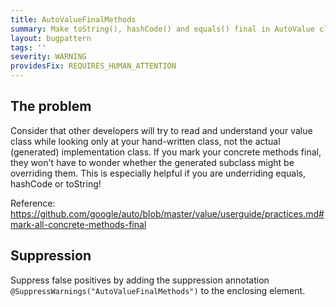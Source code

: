 ```yaml
---
title: AutoValueFinalMethods
summary: Make toString(), hashCode() and equals() final in AutoValue classes, so it is clear to readers that AutoValue is not overriding them
layout: bugpattern
tags: ''
severity: WARNING
providesFix: REQUIRES_HUMAN_ATTENTION
---
```


<!--
*** AUTO-GENERATED, DO NOT MODIFY ***
To make changes, edit the @BugPattern annotation or the explanation in docs/bugpattern.
-->

## The problem
Consider that other developers will try to read and understand your value class
while looking only at your hand-written class, not the actual (generated)
implementation class. If you mark your concrete methods final, they won't have
to wonder whether the generated subclass might be overriding them. This is
especially helpful if you are underriding equals, hashCode or toString!

Reference: https://github.com/google/auto/blob/master/value/userguide/practices.md#mark-all-concrete-methods-final

## Suppression
Suppress false positives by adding the suppression annotation `@SuppressWarnings("AutoValueFinalMethods")` to the enclosing element.
